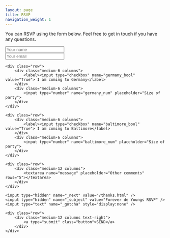 ```yaml
---
layout: page
title: RSVP
navigation_weight: 1
---
```


You can RSVP using the form below. Feel free to get in touch if you have any questions.

<form method="POST" action="http://formspree.io/MGeiger410@me.com">
	<div class="row">
	    <div class="medium-12 columns">
			<input type="text" name="name" placeholder="Your name" required>
		</div>
	</div>
	<div class="row">
	    <div class="medium-12 columns">
			<input type="text" name="_replyto" placeholder="Your email" />
		</div>
	</div>
	
	<div class="row">
		<div class="medium-6 columns">
			<label><input type="checkbox" name="germany_bool" value="True"> I am coming to Germany</label>
		</div>
		<div class="medium-6 columns">
			<input type="number" name="germany_num" placeholder="Size of party">
		</div>
	</div>
	
	<div class="row">
		<div class="medium-6 columns">
			<label><input type="checkbox" name="baltimore_bool" value="True"> I am coming to Baltimore</label>
		</div>
		<div class="medium-6 columns">
			<input type="number" name="baltimore_num" placeholder="Size of party">
		</div>
	</div>
	
	<div class="row">
	    <div class="medium-12 columns">
			<textarea name="message" placeholder="Other comments" rows="5"></textarea>
		</div>
	</div>

	<input type="hidden" name="_next" value="/thanks.html" />
	<input type="hidden" name="_subject" value="Forever de Youngs RSVP" />	
	<input type="text" name="_gotcha" style="display:none" />
	
	<div class="row">
	    <div class="medium-12 columns text-right">
			<a type="submit" class="button">SEND</a>
		</div>
	</div>
</form>